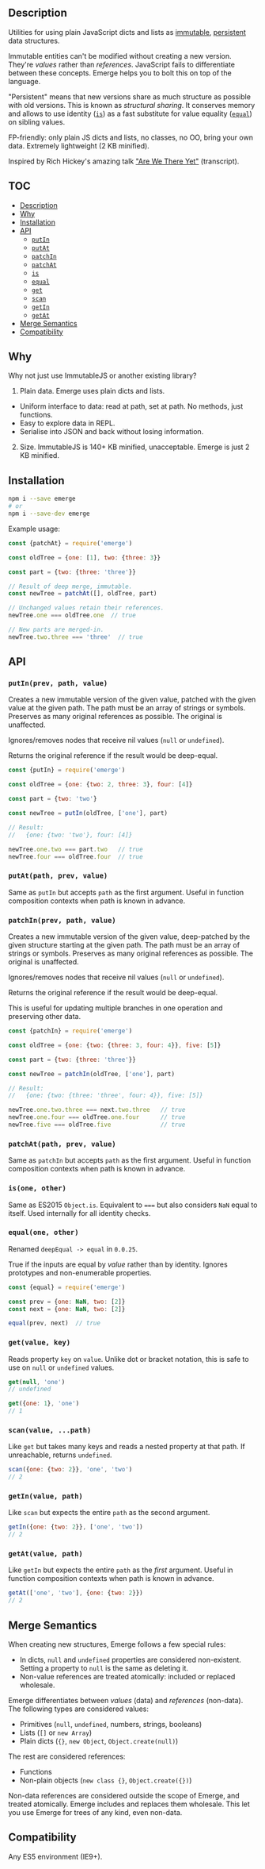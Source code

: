 ## Description

Utilities for using plain JavaScript dicts and lists as
<a href="https://en.wikipedia.org/wiki/Immutable_object" target="_blank">immutable</a>,
<a href="https://en.wikipedia.org/wiki/Persistent_data_structure" target="_blank">persistent</a>
data structures.

Immutable entities can't be modified without creating a new version. They're
_values_ rather than _references_. JavaScript fails to differentiate between
these concepts. Emerge helps you to bolt this on top of the language.

"Persistent" means that new versions share as much structure as possible with
old versions. This is known as _structural sharing_. It conserves memory and
allows to use identity ([`is`](#is-one-other)) as a fast substitute for value
equality ([`equal`](#equalone-other)) on sibling values.

FP-friendly: only plain JS dicts and lists, no classes, no OO, bring your own
data. Extremely lightweight (2 KB minified).

Inspired by Rich Hickey's amazing talk
<a href="https://github.com/matthiasn/talk-transcripts/blob/master/Hickey_Rich/AreWeThereYet.md" target="_blank">"Are We There Yet"</a>
(transcript).

## TOC

* [Description](#description)
* [Why](#why)
* [Installation](#installation)
* [API](#api)
  * [`putIn`](#putinprev-path-value)
  * [`putAt`](#putatpath-prev-value)
  * [`patchIn`](#patchinprev-path-value)
  * [`patchAt`](#patchatpath-prev-value)
  * [`is`](#is-one-other)
  * [`equal`](#equalone-other)
  * [`get`](#getvalue-key)
  * [`scan`](#scanvalue-path)
  * [`getIn`](#getinvalue-path)
  * [`getAt`](#getatpath-value)
* [Merge Semantics](#merge-semantics)
* [Compatibility](#compatibility)

## Why

Why not just use ImmutableJS or another existing library?

1. Plain data. Emerge uses plain dicts and lists.

  * Uniform interface to data: read at path, set at path. No methods, just functions.
  * Easy to explore data in REPL.
  * Serialise into JSON and back without losing information.

2. Size. ImmutableJS is 140+ KB minified, unacceptable. Emerge is just 2 KB
minified.

## Installation

```sh
npm i --save emerge
# or
npm i --save-dev emerge
```

Example usage:

```javascript
const {patchAt} = require('emerge')

const oldTree = {one: [1], two: {three: 3}}

const part = {two: {three: 'three'}}

// Result of deep merge, immutable.
const newTree = patchAt([], oldTree, part)

// Unchanged values retain their references.
newTree.one === oldTree.one  // true

// New parts are merged-in.
newTree.two.three === 'three'  // true
```

## API

### `putIn(prev, path, value)`

Creates a new immutable version of the given value, patched with the given value
at the given path. The path must be an array of strings or symbols. Preserves as
many original references as possible. The original is unaffected.

Ignores/removes nodes that receive nil values (`null` or `undefined`).

Returns the original reference if the result would be deep-equal.

```javascript
const {putIn} = require('emerge')

const oldTree = {one: {two: 2, three: 3}, four: [4]}

const part = {two: 'two'}

const newTree = putIn(oldTree, ['one'], part)

// Result:
//   {one: {two: 'two'}, four: [4]}

newTree.one.two === part.two   // true
newTree.four === oldTree.four  // true
```

### `putAt(path, prev, value)`

Same as `putIn` but accepts `path` as the first argument. Useful in function
composition contexts when path is known in advance.

### `patchIn(prev, path, value)`

Creates a new immutable version of the given value, deep-patched by the given
structure starting at the given path. The path must be an array of strings or
symbols. Preserves as many original references as possible. The original is
unaffected.

Ignores/removes nodes that receive nil values (`null` or `undefined`).

Returns the original reference if the result would be deep-equal.

This is useful for updating multiple branches in one operation and preserving
other data.

```javascript
const {patchIn} = require('emerge')

const oldTree = {one: {two: {three: 3, four: 4}}, five: [5]}

const part = {two: {three: 'three'}}

const newTree = patchIn(oldTree, ['one'], part)

// Result:
//   {one: {two: {three: 'three', four: 4}}, five: [5]}

newTree.one.two.three === next.two.three   // true
newTree.one.four === oldTree.one.four      // true
newTree.five === oldTree.five              // true
```

### `patchAt(path, prev, value)`

Same as `patchIn` but accepts `path` as the first argument. Useful in function
composition contexts when path is known in advance.

### `is(one, other)`

Same as ES2015 `Object.is`. Equivalent to `===` but also considers `NaN` equal
to itself. Used internally for all identity checks.

### `equal(one, other)`

Renamed `deepEqual -> equal` in `0.0.25`.

True if the inputs are equal by _value_ rather than by identity. Ignores
prototypes and non-enumerable properties.

```javascript
const {equal} = require('emerge')

const prev = {one: NaN, two: [2]}
const next = {one: NaN, two: [2]}

equal(prev, next)  // true
```

### `get(value, key)`

Reads property `key` on `value`. Unlike dot or bracket notation, this is safe to
use on `null` or `undefined` values.

```js
get(null, 'one')
// undefined

get({one: 1}, 'one')
// 1
```

### `scan(value, ...path)`

Like `get` but takes many keys and reads a nested property at that path. If
unreachable, returns `undefined`.

```js
scan({one: {two: 2}}, 'one', 'two')
// 2
```

### `getIn(value, path)`

Like `scan` but expects the entire `path` as the second argument.

```js
getIn({one: {two: 2}}, ['one', 'two'])
// 2
```

### `getAt(value, path)`

Like `getIn` but expects the entire `path` as the _first_ argument. Useful in
function composition contexts when path is known in advance.

```js
getAt(['one', 'two'], {one: {two: 2}})
// 2
```

## Merge Semantics

When creating new structures, Emerge follows a few special rules:

* In dicts, `null` and `undefined` properties are considered non-existent.
  Setting a property to `null` is the same as deleting it.
* Non-value references are treated atomically: included or replaced wholesale.

Emerge differentiates between _values_ (data) and _references_ (non-data). The
following types are considered values:

* Primitives (`null`, `undefined`, numbers, strings, booleans)
* Lists (`[]` or `new Array`)
* Plain dicts (`{}`, `new Object`, `Object.create(null)`)

The rest are considered references:

* Functions
* Non-plain objects (`new class {}`, `Object.create({})`)

Non-data references are considered outside the scope of Emerge, and treated
atomically. Emerge includes and replaces them wholesale. This let you use Emerge
for trees of any kind, even non-data.

## Compatibility

Any ES5 environment (IE9+).
